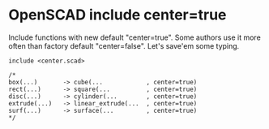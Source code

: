 # OpenSCAD include center=true

Include functions with new default "center=true".
Some authors use it more often than factory default "center=false".
Let's save'em some typing.

    include <center.scad>

    /*
    box(...)       -> cube(...            , center=true)
    rect(...)      -> square(...          , center=true)
    disc(...)      -> cylinder(...        , center=true)
    extrude(...)   -> linear_extrude(...  , center=true)
    surf(...)      -> surface(...         , center=true)
    */
